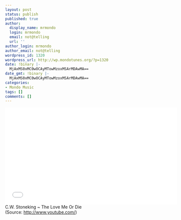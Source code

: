 ```yaml
---
layout: post
status: publish
published: true
author:
  display_name: mrmondo
  login: mrmondo
  email: not@telling
  url: ''
author_login: mrmondo
author_email: not@telling
wordpress_id: 1320
wordpress_url: http://wp.mondotunes.org/?p=1320
date: !binary |-
  MjAxMS0xMC0wOCAyMTowMzoxMSArMDAwMA==
date_gmt: !binary |-
  MjAxMS0xMC0wOCAyMTowMzoxMSArMDAwMA==
categories:
- Mondo Music
tags: []
comments: []
---
```

<iframe width="560" height="315" src="//www.youtube.com/embed/JlmsK59ncHs" frameborder="0"> </iframe>
C.W. Stoneking ~ The Love Me Or Die
<div class="attribution">(<span>Source:</span> <a href="http://www.youtube.com/">http://www.youtube.com/</a>)</div>

